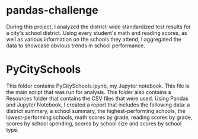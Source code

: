 # pandas-challenge

During this project, I analyzed the district-wide standardized test results for a city's school district. Using every student's math and reading scores, as well as various information on the schools they attend, I aggregated the data to showcase obvious trends in school performance.

# PyCitySchools

This folder contains PyCitySchools.ipynb, my Jupyter notebook. This file is the main script that was run for analysis. This folder also contains a Resources folder that contains the CSV files that were used. Using Pandas and Jupyter Notebook, I created a report that includes the following data: a district summary, a school summary, the highest-performing schools, the lowest-performing schools, math scores by grade, reading scores by grade, scores by school spending, scores by school size and scores by school type.

